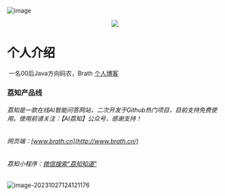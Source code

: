 ![image](https://github.com/Guoqing815/Guoqing815/assets/91259252/fe97b31b-daed-4cf6-b196-96a5d2a8cab8)<div align="center"> <img src="https://readme-typing-svg.herokuapp.com/?lines=为了更好的你，也为了更好的世界.&center=true&font=Roboto&size=27" /></div>

# 个人介绍

​		一名00后Java方向码农，Brath <a href="https://brath.top/">个人博客</a>


### 荔知产品线

###### 	荔知是一款在线AI智能问答网站，二次开发于Github热门项目，目前支持免费使用。使用前请关注：【AI荔知】公众号，感谢支持！

###### 	网页端：[www.brath.cn](http://www.brath.cn/)

######  荔知小程序：<a href="https://mp.weixin.qq.com/s/si1B9RdcUP9lkJR-49540w">微信搜索“荔知知道”</a>

![image-20231027124121176](C:\Users\2718\AppData\Roaming\Typora\typora-user-images\image-20231027124121176.png)


































